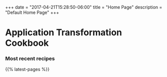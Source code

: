 +++
date = "2017-04-21T15:28:50-06:00"
title = "Home Page"
description = "Default Home Page"
+++

# Application Transformation Cookbook

### Most recent recipes
{{% latest-pages  %}}
